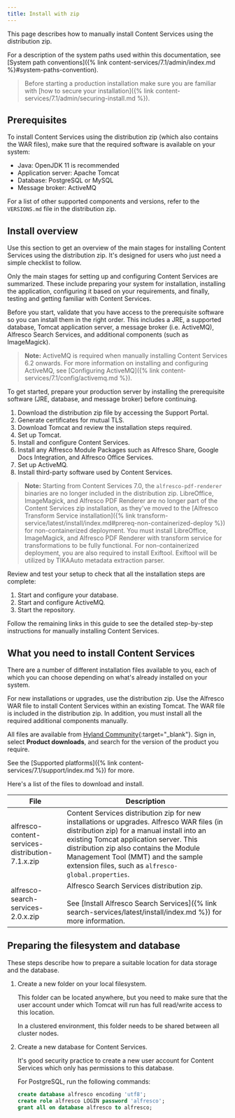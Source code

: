 ```yaml
---
title: Install with zip
---
```


This page describes how to manually install Content Services using the distribution zip.

For a description of the system paths used within this documentation, see [System path conventions]({% link content-services/7.1/admin/index.md %}#system-paths-convention).

>Before starting a production installation make sure you are familiar with [how to secure your installation]({% link content-services/7.1/admin/securing-install.md %}).

## Prerequisites

To install Content Services using the distribution zip (which also contains the WAR files), make sure that the required software is available on your system:

* Java: OpenJDK 11 is recommended
* Application server: Apache Tomcat
* Database: PostgreSQL or MySQL
* Message broker: ActiveMQ

For a list of other supported components and versions, refer to the `VERSIONS.md` file in the distribution zip.

## Install overview

Use this section to get an overview of the main stages for installing Content Services using the distribution zip. It's designed for users who just need a simple checklist to follow.

Only the main stages for setting up and configuring Content Services are summarized. These include preparing your system for installation, installing the application, configuring it based on your requirements, and finally, testing and getting familiar with Content Services.

Before you start, validate that you have access to the prerequisite software so you can install them in the right order. This includes a JRE, a supported database, Tomcat application server, a message broker (i.e. ActiveMQ), Alfresco Search Services, and additional components (such as ImageMagick).

> **Note:** ActiveMQ is required when manually installing Content Services 6.2 onwards. For more information on installing and configuring ActiveMQ, see [Configuring ActiveMQ]({% link content-services/7.1/config/activemq.md %}).

To get started, prepare your production server by installing the prerequisite software (JRE, database, and message broker) before continuing.

1. Download the distribution zip file by accessing the Support Portal.
2. Generate certificates for mutual TLS.
3. Download Tomcat and review the installation steps required.
4. Set up Tomcat.
5. Install and configure Content Services.
6. Install any Alfresco Module Packages such as Alfresco Share, Google Docs Integration, and Alfresco Office Services.
7. Set up ActiveMQ.
8. Install third-party software used by Content Services.

> **Note:** Starting from Content Services 7.0, the `alfresco-pdf-renderer` binaries are no longer included in the distribution zip. LibreOffice, ImageMagick, and Alfresco PDF Renderer are no longer part of the Content Services zip installation, as they've moved to the [Alfresco Transform Service installation]({% link transform-service/latest/install/index.md#prereq-non-containerized-deploy %}) for non-containerized deployment. You must install LibreOffice, ImageMagick, and Alfresco PDF Renderer with transform service for transformations to be fully functional. For non-containerized deployment, you are also required to install Exiftool. Exiftool will be utilized by TIKAAuto metadata extraction parser.

Review and test your setup to check that all the installation steps are complete:

1. Start and configure your database.
2. Start and configure ActiveMQ.
3. Start the repository.

Follow the remaining links in this guide to see the detailed step-by-step instructions for manually installing Content Services.

## What you need to install Content Services

There are a number of different installation files available to you, each of which you can choose depending on what's already installed on your system.

For new installations or upgrades, use the distribution zip. Use the Alfresco WAR file to install Content Services within an existing Tomcat. The WAR file is included in the distribution zip. In addition, you must install all the required additional components manually.

All files are available from [Hyland Community](https://community.hyland.com/products/alfresco){:target="_blank"}. Sign in, select **Product downloads**, and search for the version of the product you require.

See the [Supported platforms]({% link content-services/7.1/support/index.md %}) for more.

Here's a list of the files to download and install.

| File | Description |
| ---- | ----------- |
| alfresco-content-services-distribution-7.1.x.zip | Content Services distribution zip for new installations or upgrades. Alfresco WAR files (in distribution zip) for a manual install into an existing Tomcat application server. This distribution zip also contains the Module Management Tool (MMT) and the sample extension files, such as `alfresco-global.properties`. |
|alfresco-search-services-2.0.x.zip | Alfresco Search Services distribution zip.<br><br>See [Install Alfresco Search Services]({% link search-services/latest/install/index.md %}) for more information. |

## Preparing the filesystem and database

These steps describe how to prepare a suitable location for data storage and the database.

1. Create a new folder on your local filesystem.

    This folder can be located anywhere, but you need to make sure that the user account under which Tomcat will run has full read/write access to this location.

    In a clustered environment, this folder needs to be shared between all cluster nodes.

2. Create a new database for Content Services.

    It's good security practice to create a new user account for Content Services which only has permissions to this database.

    For PostgreSQL, run the following commands:

    ```sql
    create database alfresco encoding 'utf8';
    create role alfresco LOGIN password 'alfresco';
    grant all on database alfresco to alfresco;
    ```
